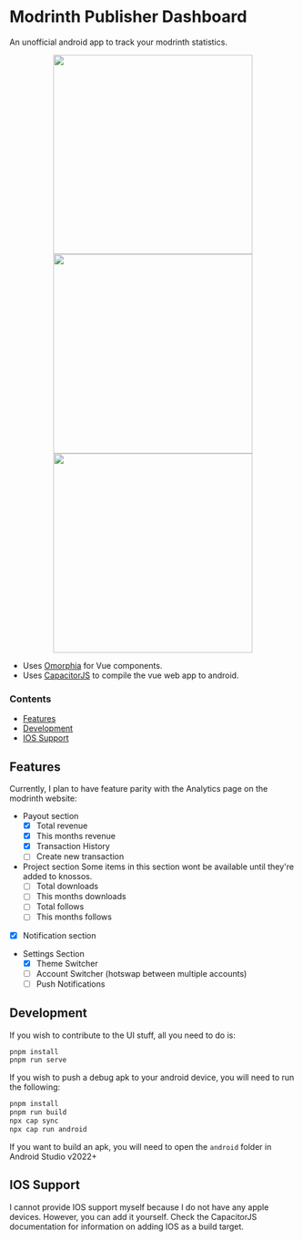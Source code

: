 # Modrinth Publisher Dashboard

An unofficial android app to track your modrinth statistics.

<div align="center">
<img src="https://user-images.githubusercontent.com/93472213/231879232-db0f65a1-7a4e-4a6f-8bfc-eeffa099b7a4.png" width="auto" height="350px" />  
<img src="https://user-images.githubusercontent.com/93472213/231879101-0886958a-723d-4ab1-9766-68b87d06541b.png" width="auto" height="350px" />  
<img src="https://user-images.githubusercontent.com/93472213/231878677-fa5c9a92-990c-4952-b4a7-59a2394109ae.png" width="auto" height="350px" />  
</div>

- Uses [Omorphia](https://omorphia.modrinth.com/) for Vue components.
- Uses [CapacitorJS](https://capacitorjs.com/) to compile the vue web app to android.

### Contents

- [Features](#features)
- [Development](#development)
- [IOS Support](#ios-support)

## Features

Currently, I plan to have feature parity with the Analytics page on the modrinth website:

- Payout section
  + [x] Total revenue
  + [x] This months revenue
  + [x] Transaction History
  + [ ] Create new transaction
- Project section
  Some items in this section wont be available until they're added to knossos.
  + [ ] Total downloads
  + [ ] This months downloads
  + [ ] Total follows
  + [ ] This months follows
- [x] Notification section
- Settings Section
  + [x] Theme Switcher
  + [ ] Account Switcher (hotswap between multiple accounts)
  + [ ] Push Notifications

## Development

If you wish to contribute to the UI stuff, all you need to do is:

```bash
pnpm install
pnpm run serve
```

If you wish to push a debug apk to your android device, you will need to run the following:

```bash
pnpm install
pnpm run build
npx cap sync
npx cap run android
```

If you want to build an apk, you will need to open the `android` folder in Android Studio v2022+

## IOS Support

I cannot provide IOS support myself because I do not have any apple devices. However, you can add it yourself. Check the CapacitorJS documentation for information on adding IOS as a build target.
